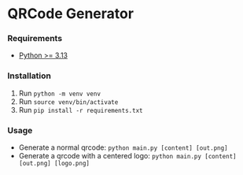 # QRCode Generator

### Requirements

- [Python >= 3.13](https://www.python.org/)

### Installation

1. Run `python -m venv venv`
2. Run `source venv/bin/activate`
3. Run `pip install -r requirements.txt`

### Usage

- Generate a normal qrcode: `python main.py [content] [out.png]`
- Generate a qrcode with a centered logo: `python main.py [content] [out.png] [logo.png]`

